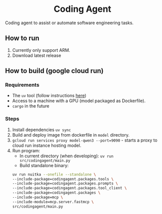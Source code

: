 <div align="center">
<h1>Coding Agent</h1>
</div>

Coding agent to assist or automate software engineering tasks.

## How to run
1. Currently only support ARM.
2. Download latest release

## How to build (google cloud run)

### Requirements
- The `uv` tool (follow instructions [here](https://docs.astral.sh/uv/getting-started/installation/))
- Access to a machine with a GPU (model packaged as Dockerfile).
- `cargo` in the future

### Steps
1. Install dependencies `uv sync`
2. Build and deploy image from dockerfile in `model` directory.
3. `gcloud run services proxy model-qwen3 --port=9090` - starts a proxy to cloud run instance hosting model.
4. Run program:
      - In current directory (when developing): `uv run src/codingagent/main.py` 
      - Build standalone binary: 
      ```bash
      uv run nuitka --onefile --standalone \
      --include-package=codingagent.packages.tools \
      --include-package=codingagent.packages.prompts \ 
      --include-package=codingagent.packages.tool_client \
      --include-package=codingagent.packages \
      --include-package=mcp \
      --include-module=mcp.server.fastmcp \
      src/codingagent/main.py
      ```